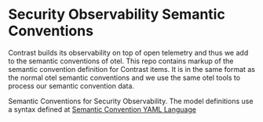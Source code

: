 # Security Observability Semantic Conventions

Contrast builds its observability on top of open telemetry and thus we add to the semantic
conventions of otel.  This repo contains markup of the semantic convention definition for
Contrast items.  It is in the same format as the normal otel semantic conventions and
we use the same otel tools to process our semantic convention data.

Semantic Conventions for Security Observability.
The model definitions use a syntax defined at
[Semantic Convention YAML Language](https://raw.githubusercontent.com/open-telemetry/build-tools/v0.22.0/semantic-conventions/syntax.md)

